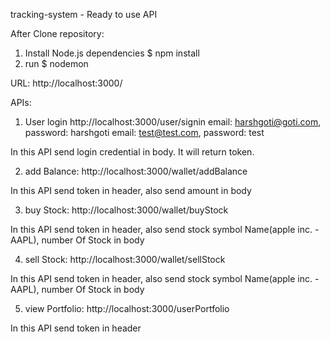 tracking-system - Ready to use API

After Clone repository:
1. Install Node.js dependencies $ npm install
2. run $ nodemon

URL:  http://localhost:3000/

APIs:
1. User login 
http://localhost:3000/user/signin
email: harshgoti@goti.com, password: harshgoti
email: test@test.com, password: test

In this API send login credential in body.
It will return token.

2. add Balance:
http://localhost:3000/wallet/addBalance

In this API send token in header, also send amount in body

3. buy Stock:
http://localhost:3000/wallet/buyStock

In this API send token in header, also send stock symbol Name(apple inc. - AAPL), number Of Stock in body

4. sell Stock:
http://localhost:3000/wallet/sellStock

In this API send token in header, also send stock symbol Name(apple inc. - AAPL), number Of Stock in body

5. view Portfolio:
http://localhost:3000/userPortfolio

In this API send token in header
